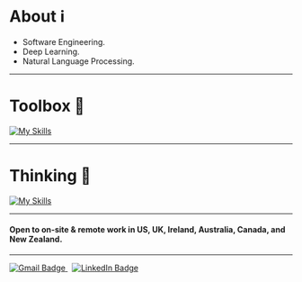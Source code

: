 # About ℹ️
<!--- An experiential and adaptable learner ready to tackle any challenging problem as an opportunity to make the best of it. -->

- Software Engineering.
- Deep Learning.
- Natural Language Processing.

<hr>

# Toolbox 🧰

[![My Skills](https://skillicons.dev/icons?i=java,python,cpp,cs,ts,r,sass,sklearn,tensorflow,pytorch,aws,azure,docker,kubernetes,terraform)](https://skillicons.dev)

<hr>

# Thinking 🤔

[![My Skills](https://skillicons.dev/icons?i=rust,golang,zig,scala,kotlin)](https://skillicons.dev)

<hr>

#### Open to on-site & remote work in US, UK, Ireland, Australia, Canada, and New Zealand.

<hr>
  
<div id="badges">
  <a href="mailto:kshatriya.prithvi.raj.27@gmail.com?">
    <img src="https://img.shields.io/badge/gmail-%23DD0031.svg?&style=for-the-badge&logo=gmail&logoColor=white" alt="Gmail Badge"/>
  </a>
  &nbsp;
  <a href="https://www.linkedin.com/in/prithvi-raj-k-3431a8162/">
    <img src="https://img.shields.io/badge/LinkedIn-blue?style=for-the-badge&logo=linkedin&logoColor=white" alt="LinkedIn Badge"/>
  </a>
</div>
